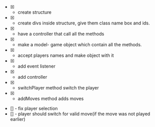 - [x] - create structure
- [x] - create divs inside structure, give them class name box and ids.
- [x] - have a controller that call all the methods
- [x] - make a model- game object which contain all the methods.
- [x] - accept players names and make object with it
- [x] - add event listener
- [x] - add controller
- [x] - switchPlayer method switch the player
- [x] - addMoves method adds moves
- [] - fix player selection
- [] - player should switch for valid move(if the move was not played earlier)
